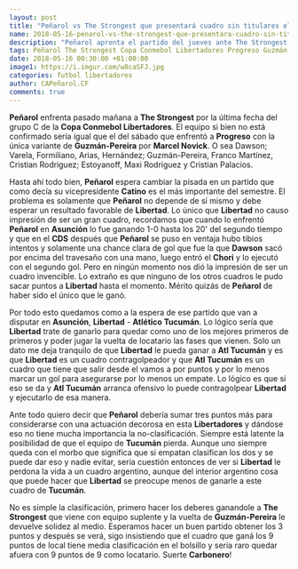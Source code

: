 ```yaml
---
layout: post
title: "Peñarol vs The Strongest que presentará cuadro sin titulares el jueves"
name: 2018-05-16-penarol-vs-the-strongest-que-presentara-cuadro-sin-titulares-el-jueves.markdown
description: "Peñarol apronta el partido del jueves ante The Strongest que anuncia un cuadro de suplentes para el jueves. Peñarol no depende de sí mismo depende de que Libertad haga los deberes ante Atl Tucumán, el empate en ese partido clasifica a los dos."
tags: Peñarol The Strongest Copa Conmebol Libertadores Progreso Guzmán-Pereira Marcel Novick Catino Libertad Asunción CDS chori Dawson Atlético Tucumán Carbonero 
date: 2018-05-16 00:30:00 +01:00:00
image1: https://i.imgur.com/w8caSFJ.jpg
categories: futbol libertadores
author: CAPeñarol.CF
comments: true
---
```


<strong>Peñarol</strong> enfrenta pasado mañana a <strong>The Strongest</strong> por la última fecha del grupo C de la <strong>Copa Conmebol Libertadores</strong>. El equipo si bien no está confirmado sería igual que el del sábado que enfrentó a <strong>Progreso</strong> con la única variante de <strong>Guzmán-Pereira</strong> por <strong>Marcel Novick</strong>. O sea Dawson; Varela, Formiliano, Arias, Hernández; Guzmán-Pereira, Franco Martínez, Cristian Rodriguez; Estoyanoff, Maxi Rodriguez y Cristian Palacios.

Hasta ahí todo bien, <strong>Peñarol</strong> espera cambiar la pisada en un partido que como decía su vicepresidente <strong>Catino</strong> es el más importante del semestre. El problema es solamente que <strong>Peñarol</strong> no depende de sí mismo y debe esperar un resultado favorable de <strong>Libertad</strong>. Lo único que <strong>Libertad</strong> no causo impresión de ser un gran cuadro, recordamos que cuando lo enfrentó <strong>Peñarol</strong> en <strong>Asunción</strong> lo fue ganando 1-0 hasta los 20' del segundo tiempo y que en el <strong>CDS</strong> después que <strong>Peñarol</strong> se puso en ventaja hubo tibios intentos y solamente una chance clara de gol que fue la que <strong>Dawson</strong> sacó por encima del travesaño con una mano, luego entró el <strong>Chori</strong> y lo ejecutó con el segundo gol. Pero en ningún momento nos dió la impresión de ser un cuadro invencible. Lo extraño es que ninguno de los otros cuadros le pudo sacar puntos a <strong>Libertad</strong> hasta el momento. Mérito quizás de <strong>Peñarol</strong> de haber sido el único que le ganó.

Por todo esto quedamos como a la espera de ese partido que van a disputar en <strong>Asunción</strong>, <strong>Libertad</strong> - <strong>Atlético Tucumán</strong>. Lo lógico sería que <strong>Libertad</strong> trate de ganarlo para quedar como uno de los mejores primeros de primeros y poder jugar la vuelta de locatario las fases que vienen. Solo un dato me deja tranquilo de que <strong>Libertad</strong> le pueda ganar a <strong>Atl Tucumán</strong> y es que <strong>Libertad</strong> es un cuadro contragolpeador y que <strong>Atl Tucumán</strong> es un cuadro que tiene que salir desde el vamos a por puntos y por lo menos marcar un gol para asegurarse por lo menos un empate. Lo lógico es que si eso se da y <strong>Atl Tucumán</strong> arranca ofensivo lo puede contragolpear <strong>Libertad</strong> y ejecutarlo de esa manera.

Ante todo quiero decir que <strong>Peñarol</strong> debería sumar tres puntos más para considerarse con una actuación decorosa en esta <strong>Libertadores</strong> y dándose eso no tiene mucha importancia la no-clasificación. Siempre está latente la posibilidad de que el equipo de <strong>Tucumán</strong> pierda. Aunque uno siempre queda con el morbo que significa que si empatan clasifican los dos y se puede dar eso y nadie evitar, sería cuestión entonces de ver si <strong>Libertad</strong> le perdona la vida a un cuadro argentino, aunque del interior argentino cosa que puede hacer que <strong>Libertad</strong> se preocupe menos de ganarle a este cuadro de <strong>Tucumán</strong>.

No es simple la clasificación, primero hacer los deberes ganandole a <strong>The Strongest</strong> que viene con equipo suplente y la vuelta de <strong>Guzmán-Pereira</strong> le devuelve solidez al medio. Esperamos hacer un buen partido obtener los 3 puntos y después se verá, sigo insistiendo que el cuadro que ganá los 9 puntos de local tiene media clasificación en el bolsillo y sería raro quedar afuera con 9 puntos de 9 como locatario. Suerte <strong>Carbonero</strong>!